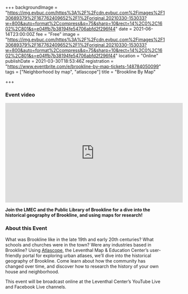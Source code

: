 +++
backgroundImage = "https://img.evbuc.com/https%3A%2F%2Fcdn.evbuc.com%2Fimages%2F130689379%2F167762409652%2F1%2Foriginal.20210330-153033?w=800&auto=format%2Ccompress&q=75&sharp=10&rect=14%2C0%2C1602%2C801&s=e04ffb7b38194fe54706abfd2f296f44"
date = 2021-06-14T23:00:00Z
fee = "Free"
image = "https://img.evbuc.com/https%3A%2F%2Fcdn.evbuc.com%2Fimages%2F130689379%2F167762409652%2F1%2Foriginal.20210330-153033?w=800&auto=format%2Ccompress&q=75&sharp=10&rect=14%2C0%2C1602%2C801&s=e04ffb7b38194fe54706abfd2f296f44"
location = "Online"
publishDate = 2021-03-30T18:53:46Z
registration = "https://www.eventbrite.com/e/brookline-by-map-tickets-148784050099"
tags = ["Neighborhood by map", "atlascope"]
title = "Brookline By Map"

+++
### Event video

<iframe width="560" height="315" src="https://www.youtube.com/embed/6NS5lhB2glY" title="YouTube video player" frameborder="0" allow="accelerometer; autoplay; clipboard-write; encrypted-media; gyroscope; picture-in-picture" allowfullscreen></iframe>

**Join the LMEC and the Public Library of Brookline for a dive into the historical geography of Brookline, and using maps for research!**

### About this Event

What was Brookline like in the late 19th and early 20th centuries? What schools and churches were in the town? Were any industries based in Brookline? Using [Atlascope](https://atlascope.leventhalmap.org/), the Leventhal Map & Education Center’s user-friendly portal for exploring urban atlases, we’ll dive into the historical geography of Brookline. Come learn about how the community has changed over time, and discover how to research the history of your own house and neighborhood.

This event will be broadcast online at the Leventhal Center’s YouTube Live and Facebook Live channels.